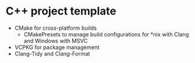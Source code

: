 # C++ project template

- CMake for cross-platform builds
  - CMakePresets to manage build configurations for \*nix with Clang and Windows with MSVC
- VCPKG for package management
- Clang-Tidy and Clang-Format
